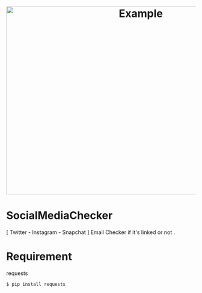 <h1 align="center">
  <p>
  <a href="https://github.com/Fah4d"><img src="https://i.imgur.com/cKxxf6T.png" alt="Example" width="700" height="500"></a>
  </p>
</h1>

# SocialMediaChecker
[ Twitter - Instagram - Snapchat ] Email Checker if it's linked or not . 


# Requirement

 requests 

` $ pip install requests `
